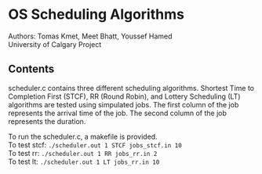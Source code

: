 # OS Scheduling Algorithms

Authors: Tomas Kmet, Meet Bhatt, Youssef Hamed</br>
University of Calgary Project

## Contents
scheduler.c contains three different scheduling algorithms. Shortest Time to Completion First (STCF), RR (Round Robin), and Lottery Scheduling (LT) algorithms are tested using simpulated jobs. The first column of the job represents the arrival time of the job. The second column of the job represents the duration.  

To run the scheduler.c, a makefile is provided.</br>
To test stcf: `./scheduler.out 1 STCF jobs_stcf.in 10`</br>
To test rr: `./scheduler.out 1 RR jobs_rr.in 2`</br>
To test lt: `./scheduler.out 1 LT jobs_rr.in 10`</br>
